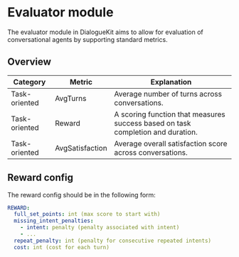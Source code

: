 # Evaluator module

The evaluator module in DialogueKit aims to allow for 
evaluation of conversational agents by supporting standard metrics.

## Overview
| Category      | Metric    | Explanation
|---------------|-----------|------------
| Task-oriented | AvgTurns  | Average number of turns across conversations.
| Task-oriented | Reward    | A scoring function that measures success based on task completion and duration.
| Task-oriented | AvgSatisfaction  | Average overall satisfaction score across conversations.

## Reward config
The reward config should be in the following form:
```yaml
REWARD:
  full_set_points: int (max score to start with)
  missing_intent_penalties:
    - intent: penalty (penalty associated with intent)
    - ...
  repeat_penalty: int (penalty for consecutive repeated intents)
  cost: int (cost for each turn)
```